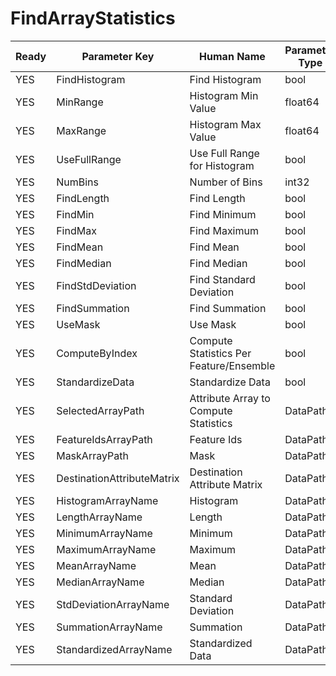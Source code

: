 # FindArrayStatistics

| Ready | Parameter Key | Human Name | Parameter Type | Parameter Class |
|-------|---------------|------------|-----------------|----------------|
| YES | FindHistogram | Find Histogram | bool | BoolParameter |
| YES | MinRange | Histogram Min Value | float64 | Float64Parameter |
| YES | MaxRange | Histogram Max Value | float64 | Float64Parameter |
| YES | UseFullRange | Use Full Range for Histogram | bool | BoolParameter |
| YES | NumBins | Number of Bins | int32 | Int32Parameter |
| YES | FindLength | Find Length | bool | BoolParameter |
| YES | FindMin | Find Minimum | bool | BoolParameter |
| YES | FindMax | Find Maximum | bool | BoolParameter |
| YES | FindMean | Find Mean | bool | BoolParameter |
| YES | FindMedian | Find Median | bool | BoolParameter |
| YES | FindStdDeviation | Find Standard Deviation | bool | BoolParameter |
| YES | FindSummation | Find Summation | bool | BoolParameter |
| YES | UseMask | Use Mask | bool | BoolParameter |
| YES | ComputeByIndex | Compute Statistics Per Feature/Ensemble | bool | BoolParameter |
| YES | StandardizeData | Standardize Data | bool | BoolParameter |
| YES | SelectedArrayPath | Attribute Array to Compute Statistics | DataPath | ArraySelectionParameter |
| YES | FeatureIdsArrayPath | Feature Ids | DataPath | ArraySelectionParameter |
| YES | MaskArrayPath | Mask | DataPath | ArraySelectionParameter |
| YES | DestinationAttributeMatrix | Destination Attribute Matrix | DataPath | DataGroupSelectionParameter |
| YES | HistogramArrayName | Histogram | DataPath | ArrayCreationParameter |
| YES | LengthArrayName | Length | DataPath | ArrayCreationParameter |
| YES | MinimumArrayName | Minimum | DataPath | ArrayCreationParameter |
| YES | MaximumArrayName | Maximum | DataPath | ArrayCreationParameter |
| YES | MeanArrayName | Mean | DataPath | ArrayCreationParameter |
| YES | MedianArrayName | Median | DataPath | ArrayCreationParameter |
| YES | StdDeviationArrayName | Standard Deviation | DataPath | ArrayCreationParameter |
| YES | SummationArrayName | Summation | DataPath | ArrayCreationParameter |
| YES | StandardizedArrayName | Standardized Data | DataPath | ArrayCreationParameter |
